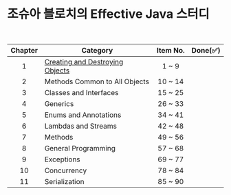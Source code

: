 # 조슈아 블로치의 Effective Java 스터디

<br/>

| Chapter 	| Category                                                                                           	| Item No. 	| Done(:white_check_mark:) 	|
|:-------:	|----------------------------------------------------------------------------------------------------	|:--------:	|:------------------------:	|
|    1    	| [Creating and Destroying Objects](https://github.com/sgc109/effective-java-study/tree/master/ch01) 	|   1 ~ 9  	|                          	|
|    2    	| Methods Common to All Objects                                                                      	|  10 ~ 14 	|                          	|
|    3    	| Classes and Interfaces                                                                             	|  15 ~ 25 	|                          	|
|    4    	| Generics                                                                                           	|  26 ~ 33 	|                          	|
|    5    	| Enums and Annotations                                                                              	|  34 ~ 41 	|                          	|
|    6    	| Lambdas and Streams                                                                                	|  42 ~ 48 	|                          	|
|    7    	| Methods                                                                                            	|  49 ~ 56 	|                          	|
|    8    	| General Programming                                                                                	|  57 ~ 68 	|                          	|
|    9    	| Exceptions                                                                                         	|  69 ~ 77 	|                          	|
|    10   	| Concurrency                                                                                        	|  78 ~ 84 	|                          	|
|    11   	| Serialization                                                                                      	|  85 ~ 90 	|                          	|
